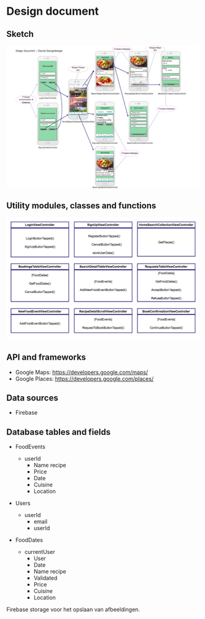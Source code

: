# Design document

## Sketch
<img src=https://github.com/ChantalStangenberger/Programmeerproject/blob/master/doc/Design%20document.png width="1000">

## Utility modules, classes and functions
<img src=https://github.com/ChantalStangenberger/Programmeerproject/blob/master/doc/Utility%20modules%2C%20classes%20and%20functions.png width="1000">

## API and frameworks

- Google Maps: https://developers.google.com/maps/
- Google Places: https://developers.google.com/places/

## Data sources

- Firebase

## Database tables and fields

* FoodEvents
  - userId
    - Name recipe
    - Price
    - Date
    - Cuisine
    - Location

* Users
  - userId
    - email
    - userId

* FoodDates
  - currentUser
    - User
    - Date
    - Name recipe
    - Validated
    - Price
    - Cuisine
    - Location

Firebase storage voor het opslaan van afbeeldingen.
